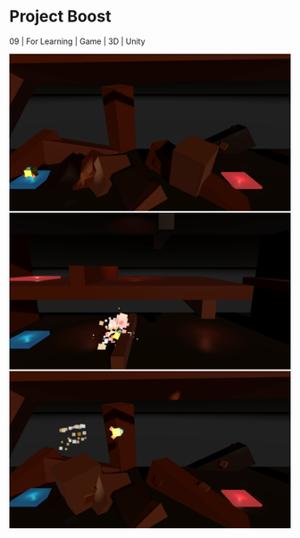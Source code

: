# Project Boost

09 | For Learning | Game | 3D | Unity

![shot00](shots/00.png)
![shot01](shots/03.png)
![shot02](shots/02.png)
